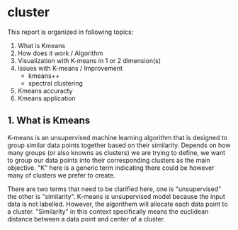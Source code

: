 # cluster

This report is organized in following topics:
1. What is Kmeans
2. How does it work / Algorithm
3. Visualization with K-means in 1 or 2 dimension(s)
4. Issues with K-means / Improvement
      - kmeans++ 
      - spectral clustering
5. Kmeans accuracty
6. Kmeans application 

## 1. What is Kmeans
K-means is an unsupervised machine learning algorithm that is designed to group similar data points together based on their similarity. Depends on how many groups (or also knowns as clusters) we are trying to define, we want to group our data points into their corresponding clusters as the main objective. "K" here is a generic term indicating there could be however many of clusters we prefer to create.

There are two terms that need to be clarified here, one is "unsupervised" the other is "similarity". K-means is unsupervised model because the input data is not labelled. However, the algorithem will allocate each data point to a cluster. "Similarity" in this context specifically means the euclidean distance between a data point and center of a cluster.
